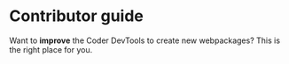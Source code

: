 # Contributor guide

Want to **improve** the Coder DevTools to create new webpackages? This is the right place for you.

